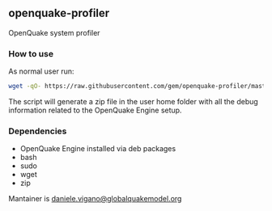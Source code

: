 ## openquake-profiler ##

OpenQuake system profiler

### How to use ###

As normal user run:

```bash
wget -qO- https://raw.githubusercontent.com/gem/openquake-profiler/master/oq-profiler.sh | sudo bash
```

The script will generate a zip file in the user home folder with all the debug information related to the OpenQuake Engine setup.

### Dependencies ###

* OpenQuake Engine installed via deb packages
* bash
* sudo
* wget
* zip

Mantainer is daniele.vigano@globalquakemodel.org
